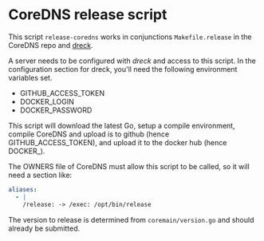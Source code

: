 # CoreDNS release script

This script `release-coredns` works in conjunctions `Makefile.release` in the CoreDNS
repo and [dreck](github.com/miekg/dreck).

A server needs to be configured with *dreck* and access to this script. In the configuration
section for dreck, you'll need the following environment variables set.

* GITHUB_ACCESS_TOKEN
* DOCKER_LOGIN
* DOCKER_PASSWORD

This script will download the latest Go, setup a compile environment, compile CoreDNS and upload
is to github (hence GITHUB_ACCESS_TOKEN), and upload it to the docker hub (hence DOCKER_).

The OWNERS file of CoreDNS must allow this script to be called, so it will need a section like:

~~~ yaml
aliases:
  - |
    /release: -> /exec: /opt/bin/release
~~~

The version to release is determined from `coremain/version.go` and should already be submitted.
